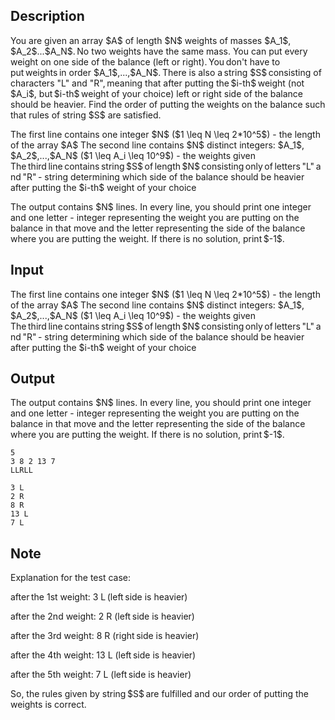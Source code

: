 ## Description

<div><p>You are given an array $A$ of length $N$ weights of masses $A_1$, $A_2$...$A_N$. No two weights have the same mass. You can put every weight on one side of the balance (left or right). You don't have to put weights in order $A_1$,...,$A_N$. There is also a string $S$ consisting of characters "L" and "R", meaning that after putting the $i-th$ weight (not $A_i$, but $i-th$ weight of your choice) left or right side of the balance should be heavier. Find the order of putting the weights on the balance such that rules of string $S$ are satisfied. </p></div><div class="input-specification"><p>The first line contains one integer $N$ ($1 \leq N \leq 2*10^5$) - the length of the array $A$ The second line contains $N$ distinct integers: $A_1$, $A_2$,...,$A_N$ ($1 \leq A_i \leq 10^9$) - the weights given The third line contains string $S$ of length $N$ consisting only of letters "L" and "R" - string determining which side of the balance should be heavier after putting the $i-th$ weight of your choice</p></div><div class="output-specification"><p>The output contains $N$ lines. In every line, you should print one integer and one letter - integer representing the weight you are putting on the balance in that move and the letter representing the side of the balance where you are putting the weight. If there is no solution, print $-1$.</p></div>

## Input

<p>The first line contains one integer $N$ ($1 \leq N \leq 2*10^5$) - the length of the array $A$ The second line contains $N$ distinct integers: $A_1$, $A_2$,...,$A_N$ ($1 \leq A_i \leq 10^9$) - the weights given The third line contains string $S$ of length $N$ consisting only of letters "L" and "R" - string determining which side of the balance should be heavier after putting the $i-th$ weight of your choice</p>

## Output

<p>The output contains $N$ lines. In every line, you should print one integer and one letter - integer representing the weight you are putting on the balance in that move and the letter representing the side of the balance where you are putting the weight. If there is no solution, print $-1$.</p>





```input1
5
3 8 2 13 7
LLRLL
```




```output1
3 L
2 R
8 R
13 L
7 L
```



## Note

<p>Explanation for the test case:  </p><p>after the 1st weight: 3 L (left side is heavier)</p><p>after the 2nd weight: 2 R (left side is heavier)</p><p>after the 3rd weight: 8 R (right side is heavier)</p><p>after the 4th weight: 13 L (left side is heavier)</p><p>after the 5th weight: 7 L (left side is heavier)</p><p>So, the rules given by string $S$ are fulfilled and our order of putting the weights is correct.</p>
